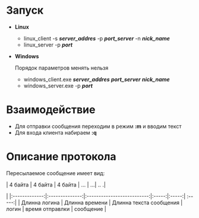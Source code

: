 
# Запуск

* **Linux**

    * linux_client -s ***server_addres*** -p ***port_server*** -n 
    ***nick_name***
    * linux_server -p ***port***


* **Windows**
    
    Порядок параметров менять нельзя
    
    * windows_client.exe  ***server_addres*** ***port_server*** 
                            ***nick_name*** 
    * windows_server.exe -p ***port***

# Взаимодействие 
* Для отправки сообщения переходим в режим **:m** и вводим текст 
* Для входа клиента набираем **:q**

# Описание протокола

Пересылаемое сообщение имеет вид:

| 4 байта       | 4 байта        | 4 байта                    | ... | ...| ..
.|   
    
  | 
|:-------------:|:--------------:|:--------------------------:|:-----:|:-----:|
:-----:|
| Длинна логина | Длинна времени | Длинна текста сообщения    | логин | время
 отправлки |  сообщение |